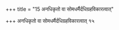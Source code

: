 +++
title = "15 अनधिकृतो वा सोमधर्मैर्दधिग्रहविकारत्वात्"

+++
अनधिकृतो वा सोमधर्मैर्दधिग्रहविकारत्वात् १५